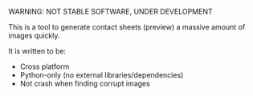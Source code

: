 WARNING: NOT STABLE SOFTWARE, UNDER DEVELOPMENT

This is a tool to generate contact sheets (preview) a massive amount of images quickly.

It is written to be:
- Cross platform
- Python-only (no external libraries/dependencies)
- Not crash when finding corrupt images